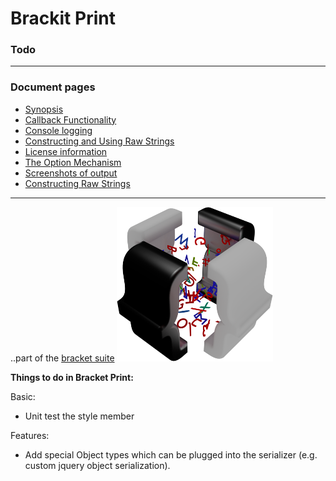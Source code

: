 # Brackit Print
### Todo

----
### Document pages
* [Synopsis](https://github.com/restarian/bracket_print/blob/master/doc/README.md)
* [Callback Functionality](https://github.com/restarian/bracket_print/blob/master/doc/as_callback.md)
* [Console logging ](https://github.com/restarian/bracket_print/blob/master/doc/as_logger.md)
* [Constructing and Using Raw Strings ](https://github.com/restarian/bracket_print/blob/master/doc/as_string.md)
* [License information](https://github.com/restarian/bracket_print/blob/master/doc/license.md)
* [The Option Mechanism](https://github.com/restarian/bracket_print/blob/master/doc/options.md)
* [Screenshots of output ](https://github.com/restarian/bracket_print/blob/master/doc/screenshot.md)
* [Constructing Raw Strings ](https://github.com/restarian/bracket_print/blob/master/doc/titles.md)

----

..part of the [bracket suite](https://github.com/restarian/restarian/blob/master/bracket/readme.md)
![bracket](https://raw.githubusercontent.com/restarian/restarian/master/bracket/doc/image/bracket_logo_small.png)


**Things to do in Bracket Print:**

Basic:

* Unit test the style member

Features:

* Add special Object types which can be plugged into the serializer (e.g. custom jquery object serialization).


